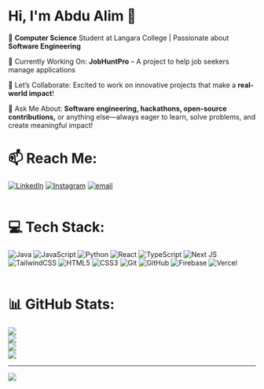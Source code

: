 # Hi, I'm Abdu Alim 👋

🔭 **Computer Science** Student at Langara College | Passionate about **Software Engineering**

🚀 Currently Working On: **JobHuntPro** – A project to help job seekers manage applications

👯 Let’s Collaborate: Excited to work on innovative projects that make a **real-world impact**!

💬 Ask Me About: **Software engineering, hackathons, open-source contributions,** or anything else—always eager to learn, solve problems, and create meaningful impact!<br />

# 📫 Reach Me:
[![LinkedIn](https://img.shields.io/badge/LinkedIn-%230077B5.svg?logo=linkedin&logoColor=white)](https://linkedin.com/in/abdu-alim-arlikhozhaev-158a4b2a4)
[![Instagram](https://img.shields.io/badge/Instagram-%23E4405F.svg?logo=Instagram&logoColor=white)](https://instagram.com/arlikhozhaev) 
[![email](https://img.shields.io/badge/Email-D14836?logo=gmail&logoColor=white)](mailto:arlikhozhaevca@gmail.com) <br><br> 

# 💻 Tech Stack:
![Java](https://img.shields.io/badge/java-%23ED8B00.svg?style=for-the-badge&logo=openjdk&logoColor=white) ![JavaScript](https://img.shields.io/badge/javascript-%23323330.svg?style=for-the-badge&logo=javascript&logoColor=%23F7DF1E) ![Python](https://img.shields.io/badge/python-3670A0?style=for-the-badge&logo=python&logoColor=ffdd54) ![React](https://img.shields.io/badge/react-%2320232a.svg?style=for-the-badge&logo=react&logoColor=%2361DAFB) ![TypeScript](https://img.shields.io/badge/typescript-%23007ACC.svg?style=for-the-badge&logo=typescript&logoColor=white) ![Next JS](https://img.shields.io/badge/Next-black?style=for-the-badge&logo=next.js&logoColor=white) ![TailwindCSS](https://img.shields.io/badge/tailwindcss-%2338B2AC.svg?style=for-the-badge&logo=tailwind-css&logoColor=white) ![HTML5](https://img.shields.io/badge/html5-%23E34F26.svg?style=for-the-badge&logo=html5&logoColor=white) ![CSS3](https://img.shields.io/badge/css3-%231572B6.svg?style=for-the-badge&logo=css3&logoColor=white)  ![Git](https://img.shields.io/badge/git-%23F05033.svg?style=for-the-badge&logo=git&logoColor=white) ![GitHub](https://img.shields.io/badge/github-%23121011.svg?style=for-the-badge&logo=github&logoColor=white) ![Firebase](https://img.shields.io/badge/firebase-a08021?style=for-the-badge&logo=firebase&logoColor=ffcd34) ![Vercel](https://img.shields.io/badge/vercel-%23000000.svg?style=for-the-badge&logo=vercel&logoColor=white) <br><br> 

# 📊 GitHub Stats:
![](http://github-profile-summary-cards.vercel.app/api/cards/profile-details?username=Arlikhozhaev&theme=merko)<br />
![](https://github-readme-stats.vercel.app/api?username=Arlikhozhaev&theme=merko&hide_border=false&include_all_commits=false&count_private=false)<br />
![](https://nirzak-streak-stats.vercel.app/?user=Arlikhozhaev&theme=merko&hide_border=false)<br />
![](https://github-readme-stats.vercel.app/api/top-langs/?username=Arlikhozhaev&theme=merko&hide_border=false&include_all_commits=false&count_private=false&layout=compact)

---
[![](https://visitcount.itsvg.in/api?id=Arlikhozhaev&icon=0&color=0)](https://visitcount.itsvg.in)
